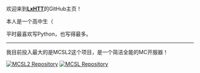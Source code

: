 欢迎来到[**LxHTT**](https://github.com/LxHTT)的GitHub主页！  

本人是一个高中生（

平时最喜欢写Python，也写得最多。  
___  
我目前投入最大的是MCSL2这个项目，是一个简洁全能的MC开服器！  

[![MCSL2 Repository](https://github-readme-stats.vercel.app/api/pin/?username=LxHTT&repo=MCSL2)](https://github.com/LxHTT/MCSL2)  [![MCSL Repository](https://github-readme-stats.vercel.app/api/pin/?username=LxHTT&repo=MCSL)](https://github.com/LxHTT/MCSL)
